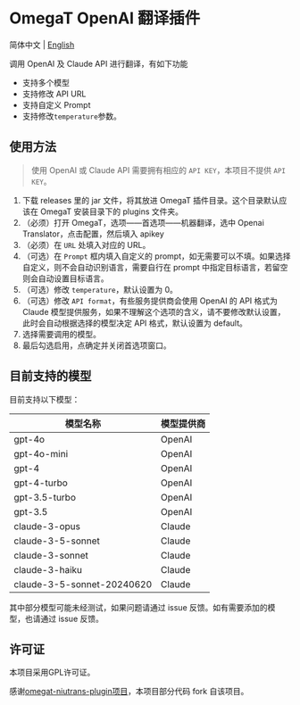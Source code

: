# OmegaT OpenAI 翻译插件
 简体中文 | [English](https://github.com/inertia42/omegat-openaitrans-plugin/blob/master/README.md)

调用 OpenAI 及 Claude API 进行翻译，有如下功能
* 支持多个模型
* 支持修改 API URL
* 支持自定义 Prompt
* 支持修改`temperature`参数。

## 使用方法
> 使用 OpenAI 或 Claude API 需要拥有相应的 `API KEY`，本项目不提供 `API KEY`。
1. 下载 releases 里的 jar 文件，将其放进 OmegaT 插件目录。这个目录默认应该在 OmegaT 安装目录下的 plugins 文件夹。
2. （必须）打开 OmegaT，选项——首选项——机器翻译，选中 Openai Translator，点击配置，然后填入 apikey
3. （必须）在 `URL` 处填入对应的 URL。
4. （可选）在 `Prompt` 框内填入自定义的 prompt，如无需要可以不填。如果选择自定义，则不会自动识别语言，需要自行在 prompt 中指定目标语言，若留空则会自动设置目标语言。
5. （可选）修改 `temperature`，默认设置为 0。
6. （可选）修改 `API format`，有些服务提供商会使用 OpenAI 的 API 格式为 Claude 模型提供服务，如果不理解这个选项的含义，请不要修改默认设置，此时会自动根据选择的模型决定 API 格式，默认设置为 default。
7. 选择需要调用的模型。
8. 最后勾选启用，点确定并关闭首选项窗口。

## 目前支持的模型
目前支持以下模型：

| 模型名称              | 模型提供商  |
|-------------------|--------|
| gpt-4o            | OpenAI |
| gpt-4o-mini       | OpenAI |
| gpt-4             | OpenAI |
| gpt-4-turbo       | OpenAI |
| gpt-3.5-turbo     | OpenAI |
| gpt-3.5           | OpenAI |
| claude-3-opus     | Claude |
| claude-3-5-sonnet | Claude |
| claude-3-sonnet   | Claude |
| claude-3-haiku    | Claude |
| claude-3-5-sonnet-20240620 | Claude   |

其中部分模型可能未经测试，如果问题请通过 issue 反馈。如有需要添加的模型，也请通过 issue 反馈。

## 许可证
本项目采用GPL许可证。

感谢[omegat-niutrans-plugin项目](https://github.com/xflcx1991/omegat-niutrans-plugin)，本项目部分代码 fork 自该项目。
